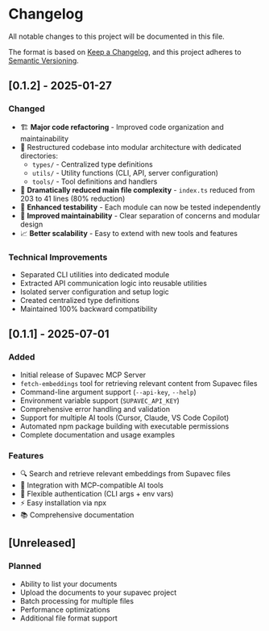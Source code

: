 # Changelog

All notable changes to this project will be documented in this file.

The format is based on [Keep a Changelog](https://keepachangelog.com/en/1.0.0/),
and this project adheres to [Semantic Versioning](https://semver.org/spec/v2.0.0.html).

## [0.1.2] - 2025-01-27

### Changed
- 🏗️ **Major code refactoring** - Improved code organization and maintainability
- 📁 Restructured codebase into modular architecture with dedicated directories:
  - `types/` - Centralized type definitions
  - `utils/` - Utility functions (CLI, API, server configuration)
  - `tools/` - Tool definitions and handlers
- 📏 **Dramatically reduced main file complexity** - `index.ts` reduced from 203 to 41 lines (80% reduction)
- 🧪 **Enhanced testability** - Each module can now be tested independently
- 🔧 **Improved maintainability** - Clear separation of concerns and modular design
- 📈 **Better scalability** - Easy to extend with new tools and features

### Technical Improvements
- Separated CLI utilities into dedicated module
- Extracted API communication logic into reusable utilities
- Isolated server configuration and setup logic
- Created centralized type definitions
- Maintained 100% backward compatibility

## [0.1.1] - 2025-07-01

### Added
- Initial release of Supavec MCP Server
- `fetch-embeddings` tool for retrieving relevant content from Supavec files
- Command-line argument support (`--api-key`, `--help`)
- Environment variable support (`SUPAVEC_API_KEY`)
- Comprehensive error handling and validation
- Support for multiple AI tools (Cursor, Claude, VS Code Copilot)
- Automated npm package building with executable permissions
- Complete documentation and usage examples

### Features
- 🔍 Search and retrieve relevant embeddings from Supavec files
- 🤖 Integration with MCP-compatible AI tools
- 🔑 Flexible authentication (CLI args + env vars)
- ⚡ Easy installation via npx
- 📚 Comprehensive documentation

## [Unreleased]

### Planned
- Ability to list your documents
- Upload the documents to your supavec project
- Batch processing for multiple files
- Performance optimizations
- Additional file format support 